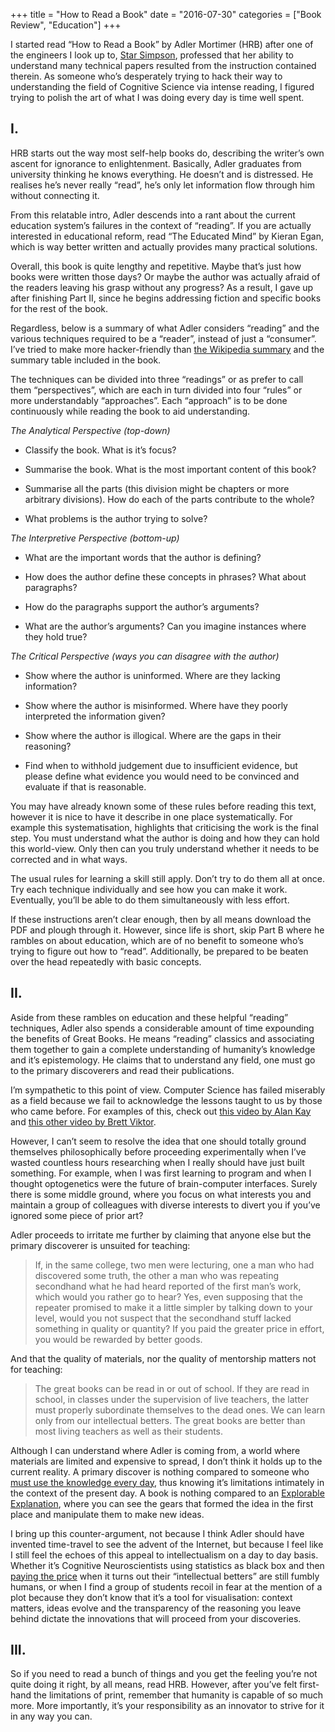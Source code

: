 +++
title = "How to Read a Book"
date = "2016-07-30"
categories = ["Book Review", "Education"]
+++

I started read “How to Read a Book” by Adler Mortimer (HRB) after one of the engineers I look up to, [Star Simpson](http://starsimpson.com/), professed that her ability to understand many technical papers resulted from the instruction contained therein. As someone who’s desperately trying to hack their way to understanding the field of Cognitive Science via intense reading, I figured trying to polish the art of what I was doing every day is time well spent.

## I.

HRB starts out the way most self-help books do, describing the writer’s own ascent for ignorance to enlightenment. Basically, Adler graduates from university thinking he knows everything. He doesn’t and is distressed. He realises he’s never really “read”, he’s only let information flow through him without connecting it.

From this relatable intro, Adler descends into a rant about the current education system’s failures in the context of “reading”. If you are actually interested in educational reform, read “The Educated Mind” by Kieran Egan, which is way better written and actually provides many practical solutions.

Overall, this book is quite lengthy and repetitive. Maybe that’s just how books were written those days? Or maybe the author was actually afraid of the readers leaving his grasp without any progress? As a result, I gave up after finishing Part II, since he begins addressing fiction and specific books for the rest of the book.

Regardless, below is a summary of what Adler considers “reading” and the various techniques required to be a “reader”, instead of just a “consumer”. I’ve tried to make more hacker-friendly than [the Wikipedia summary](https://en.wikipedia.org/wiki/How_to_Read_a_Book) and the summary table included in the book.

The techniques can be divided into three “readings” or as prefer to call them “perspectives”, which are each in turn divided into four “rules” or more understandably “approaches”. Each “approach” is to be done continuously while reading the book to aid understanding.

*The Analytical Perspective (top-down)*

- Classify the book. What is it’s focus?

- Summarise the book. What is the most important content of this book?

- Summarise all the parts (this division might be chapters or more arbitrary divisions). How do each of the parts contribute to the whole?

- What problems is the author trying to solve?

*The Interpretive Perspective (bottom-up)*


- What are the important words that the author is defining?

- How does the author define these concepts in phrases? What about paragraphs?

- How do the paragraphs support the author’s arguments?

- What are the author’s arguments? Can you imagine instances where they hold true?

*The Critical Perspective (ways you can disagree with the author)*

- Show where the author is uninformed. Where are they lacking information?

- Show where the author is misinformed. Where have they poorly interpreted the information given?

- Show where the author is illogical. Where are the gaps in their reasoning?

- Find when to withhold judgement due to insufficient evidence, but please define what evidence you would need to be convinced and evaluate if that is reasonable.

You may have already known some of these rules before reading this text, however it is nice to have it describe in one place systematically. For example this systematisation, highlights that criticising the work is the final step. You must understand what the author is doing and how they can hold this world-view. Only then can you truly understand whether it needs to be corrected and in what ways.

The usual rules for learning a skill still apply. Don’t try to do them all at once. Try each technique individually and see how you can make it work. Eventually, you’ll be able to do them simultaneously with less effort.

If these instructions aren’t clear enough, then by all means download the PDF and plough through it. However, since life is short, skip Part B where he rambles on about education, which are of no benefit to someone who’s trying to figure out how to “read”. Additionally, be prepared to be beaten over the head repeatedly with basic concepts.

## II.

Aside from these rambles on education and these helpful “reading” techniques, Adler also spends a considerable amount of time expounding the benefits of Great Books. He means “reading” classics and associating them together to gain a complete understanding of humanity’s knowledge and it’s epistemology. He claims that to understand any field, one must go to the primary discoverers and read their publications.

I’m sympathetic to this point of view. Computer Science has failed miserably as a field because we fail to acknowledge the lessons taught to us by those who came before. For examples of this, check out [this video by Alan Kay](https://www.youtube.com/watch?v=FvmTSpJU-Xc) and [this other video by Brett Viktor](https://vimeo.com/71278954).

However, I can’t seem to resolve the idea that one should totally ground themselves philosophically before proceeding experimentally when I’ve wasted countless hours researching when I really should have just built something. For example, when I was first learning to program and when I thought optogenetics were the future of brain-computer interfaces. Surely there is some middle ground, where you focus on what interests you and maintain a group of colleagues with diverse interests to divert you if you’ve ignored some piece of prior art?

Adler proceeds to irritate me further by claiming that anyone else but the primary discoverer is unsuited for teaching:

> If, in the same college, two men were lecturing, one a man who had discovered some truth, the other a man who was repeating secondhand what he had heard reported of the first man’s work, which would you rather go to hear? Yes, even supposing that the repeater promised to make it a little simpler by talking down to your level, would you not suspect that the secondhand stuff lacked something in quality or quantity? If you paid the greater price in effort, you would be rewarded by better goods.

And that the quality of materials, nor the quality of mentorship matters not for teaching:

> The great books can be read in or out of school. If they are read in school, in classes under the supervision of live teachers, the latter must properly subordinate themselves to the dead ones. We can learn only from our intellectual betters. The great books are better than most living teachers as well as their students.

Although I can understand where Adler is coming from, a world where materials are limited and expensive to spread, I don’t think it holds up to the current reality. A primary discover is nothing compared to someone who [must use the knowledge every day](http://worrydream.com/SomeThoughtsOnTeaching/), thus knowing it’s limitations intimately in the context of the present day. A book is nothing compared to an [Explorable Explanation](http://explorableexplanations.com/), where you can see the gears that formed the idea in the first place and manipulate them to make new ideas.

I bring up this counter-argument, not because I think Adler should have invented time-travel to see the advent of the Internet, but because I feel like I still feel the echoes of this appeal to intellectualism on a day to day basis. Whether it’s Cognitive Neuroscientists using statistics as black box and then [paying the price](http://www.pnas.org/content/113/28/7900.abstract) when it turns out their “intellectual betters” are still fumbly humans, or when I find a group of students recoil in fear at the mention of a plot because they don’t know that it’s a tool for visualisation: context matters, ideas evolve and the transparency of the reasoning you leave behind dictate the innovations that will proceed from your discoveries.

## III.

So if you need to read a bunch of things and you get the feeling you’re not quite doing it right, by all means, read HRB. However, after you’ve felt first-hand the limitations of print, remember that humanity is capable of so much more. More importantly, it’s your responsibility as an innovator to strive for it in any way you can.

